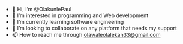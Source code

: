 - 👋 Hi, I’m @OlakunlePaul
- 👀 I’m interested in programming and Web development
- 🌱 I’m currently learning software engineering
- 💞️ I’m looking to collaborate on any platform that needs my support
- 📫 How to reach me through olawaleolalekan33@gmail.com

<!---
OlakunlePaul/OlakunlePaul is a ✨ special ✨ repository because its `README.md` (this file) appears on your GitHub profile.
You can click the Preview link to take a look at your changes.
--->
